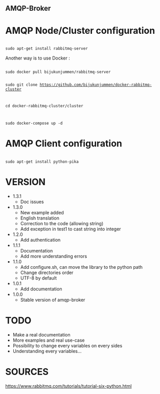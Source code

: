 ## AMQP-Broker

# AMQP Node/Cluster configuration

<code bash>
sudo apt-get install rabbitmq-server
</code>

Another way is to use Docker :

<code bash>
sudo docker pull bijukunjummen/rabbitmq-server

sudo git clone https://github.com/bijukunjummen/docker-rabbitmq-cluster

cd docker-rabbitmq-cluster/cluster

sudo docker-compose up -d
</code>

# AMQP Client configuration

<code bash>
sudo apt-get install python-pika
</code>

# VERSION

  - 1.3.1
    * Doc issues
  - 1.3.0
    * New example added
    * English translation
    * Correction to the code (allowing string)
    * Add exception in test1 to cast string into integer
  - 1.2.0
    * Add authentication
  - 1.1.1
    * Documentation
    * Add more understanding errors
  - 1.1.0
    * Add configure.sh, can move the library to the python path
    * Change directories order
    * UTF-8 by default
  - 1.0.1
    * Add documentation
  - 1.0.0
    * Stable version of amqp-broker

# TODO

  - Make a real documentation
  - More examples and real use-case
  - Possibility to change every variables on every sides
  - Understanding every variables...

# SOURCES

https://www.rabbitmq.com/tutorials/tutorial-six-python.html
